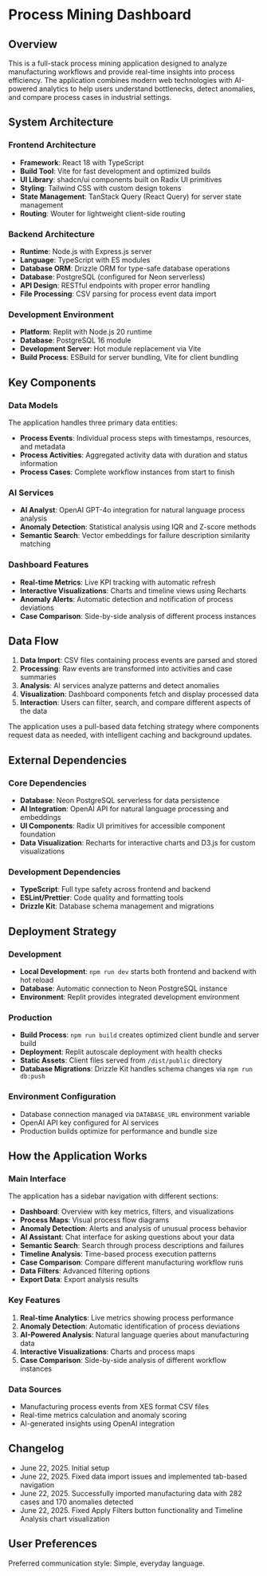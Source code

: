 # Process Mining Dashboard

## Overview

This is a full-stack process mining application designed to analyze manufacturing workflows and provide real-time insights into process efficiency. The application combines modern web technologies with AI-powered analytics to help users understand bottlenecks, detect anomalies, and compare process cases in industrial settings.

## System Architecture

### Frontend Architecture
- **Framework**: React 18 with TypeScript
- **Build Tool**: Vite for fast development and optimized builds
- **UI Library**: shadcn/ui components built on Radix UI primitives
- **Styling**: Tailwind CSS with custom design tokens
- **State Management**: TanStack Query (React Query) for server state management
- **Routing**: Wouter for lightweight client-side routing

### Backend Architecture
- **Runtime**: Node.js with Express.js server
- **Language**: TypeScript with ES modules
- **Database ORM**: Drizzle ORM for type-safe database operations
- **Database**: PostgreSQL (configured for Neon serverless)
- **API Design**: RESTful endpoints with proper error handling
- **File Processing**: CSV parsing for process event data import

### Development Environment
- **Platform**: Replit with Node.js 20 runtime
- **Database**: PostgreSQL 16 module
- **Development Server**: Hot module replacement via Vite
- **Build Process**: ESBuild for server bundling, Vite for client bundling

## Key Components

### Data Models
The application handles three primary data entities:
- **Process Events**: Individual process steps with timestamps, resources, and metadata
- **Process Activities**: Aggregated activity data with duration and status information
- **Process Cases**: Complete workflow instances from start to finish

### AI Services
- **AI Analyst**: OpenAI GPT-4o integration for natural language process analysis
- **Anomaly Detection**: Statistical analysis using IQR and Z-score methods
- **Semantic Search**: Vector embeddings for failure description similarity matching

### Dashboard Features
- **Real-time Metrics**: Live KPI tracking with automatic refresh
- **Interactive Visualizations**: Charts and timeline views using Recharts
- **Anomaly Alerts**: Automatic detection and notification of process deviations
- **Case Comparison**: Side-by-side analysis of different process instances

## Data Flow

1. **Data Import**: CSV files containing process events are parsed and stored
2. **Processing**: Raw events are transformed into activities and case summaries
3. **Analysis**: AI services analyze patterns and detect anomalies
4. **Visualization**: Dashboard components fetch and display processed data
5. **Interaction**: Users can filter, search, and compare different aspects of the data

The application uses a pull-based data fetching strategy where components request data as needed, with intelligent caching and background updates.

## External Dependencies

### Core Dependencies
- **Database**: Neon PostgreSQL serverless for data persistence
- **AI Integration**: OpenAI API for natural language processing and embeddings
- **UI Components**: Radix UI primitives for accessible component foundation
- **Data Visualization**: Recharts for interactive charts and D3.js for custom visualizations

### Development Dependencies
- **TypeScript**: Full type safety across frontend and backend
- **ESLint/Prettier**: Code quality and formatting tools
- **Drizzle Kit**: Database schema management and migrations

## Deployment Strategy

### Development
- **Local Development**: `npm run dev` starts both frontend and backend with hot reload
- **Database**: Automatic connection to Neon PostgreSQL instance
- **Environment**: Replit provides integrated development environment

### Production
- **Build Process**: `npm run build` creates optimized client bundle and server build
- **Deployment**: Replit autoscale deployment with health checks
- **Static Assets**: Client files served from `/dist/public` directory
- **Database Migrations**: Drizzle Kit handles schema changes via `npm run db:push`

### Environment Configuration
- Database connection managed via `DATABASE_URL` environment variable
- OpenAI API key configured for AI services
- Production builds optimize for performance and bundle size

## How the Application Works

### Main Interface
The application has a sidebar navigation with different sections:
- **Dashboard**: Overview with key metrics, filters, and visualizations
- **Process Maps**: Visual process flow diagrams
- **Anomaly Detection**: Alerts and analysis of unusual process behavior
- **AI Assistant**: Chat interface for asking questions about your data
- **Semantic Search**: Search through process descriptions and failures
- **Timeline Analysis**: Time-based process execution patterns
- **Case Comparison**: Compare different manufacturing workflow runs
- **Data Filters**: Advanced filtering options
- **Export Data**: Export analysis results

### Key Features
1. **Real-time Analytics**: Live metrics showing process performance
2. **Anomaly Detection**: Automatic identification of process deviations
3. **AI-Powered Analysis**: Natural language queries about manufacturing data
4. **Interactive Visualizations**: Charts and process maps
5. **Case Comparison**: Side-by-side analysis of different workflow instances

### Data Sources
- Manufacturing process events from XES format CSV files
- Real-time metrics calculation and anomaly scoring
- AI-generated insights using OpenAI integration

## Changelog

- June 22, 2025. Initial setup
- June 22, 2025. Fixed data import issues and implemented tab-based navigation
- June 22, 2025. Successfully imported manufacturing data with 282 cases and 170 anomalies detected
- June 22, 2025. Fixed Apply Filters button functionality and Timeline Analysis chart visualization

## User Preferences

Preferred communication style: Simple, everyday language.